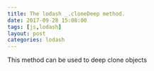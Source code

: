 ```yaml
---
title: The lodash _.cloneDeep method.
date: 2017-09-28 15:08:00
tags: [js,lodash]
layout: post
categories: lodash
---
```


This method can be used to deep clone objects

<!-- more -->
